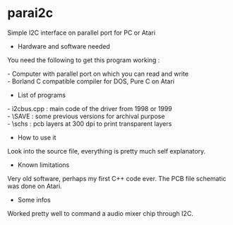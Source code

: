 # parai2c
Simple I2C interface on parallel port for PC or Atari

* Hardware and software needed

You need the following to get this program working :

\- Computer with parallel port on which you can read and write<br>
\- Borland C compatible compiler for DOS, Pure C on Atari<br>

* List of programs

\- i2cbus.cpp : main code of the driver from 1998 or 1999<br>
\- \\SAVE : some previous versions for archival purpose<br>
\- \\schs : pcb layers at 300 dpi to print transparent layers<br>

* How to use it

Look into the source file, everything is pretty much self explanatory.

* Known limitations

Very old software, perhaps my first C++ code ever. The PCB file schematic was done on Atari.

* Some infos

Worked pretty well to command a audio mixer chip through I2C.
